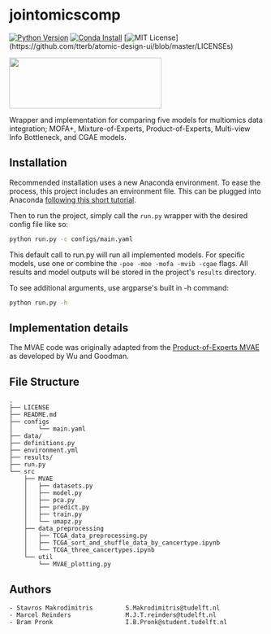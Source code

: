 # jointomicscomp

[![Python Version](https://img.shields.io/static/v1.svg?label=Python%20Version&message=3.9&color=blue)](https://www.python.org/downloads)
[![Conda Install](https://anaconda.org/conda-forge/terraform-provider-github/badges/installer/conda.svg)](https://conda.io/projects/conda/en/latest/user-guide/tasks/manage-environments.html)
[![MIT License](https://img.shields.io/apm/l/atomic-design-ui.svg?)](https://github.com/tterb/atomic-design-ui/blob/master/LICENSEs)

<img src="https://cas.tudelft.nl/sitb2017/images/tudelft.png" width="300" height="100">


Wrapper and implementation for comparing five models for multiomics data integration; MOFA+, Mixture-of-Experts, Product-of-Experts, Multi-view Info Bottleneck, and CGAE models. 

## Installation
<!---

This section should contain installation, testing, and running instructions for people who want to get started with the project. 

- These instructions should work on a clean system.
- These instructions should work without having to install an IDE.
- You can specify that the user should have a certain operating system.

--->
Recommended installation uses a new Anaconda environment. To ease the process, this project includes an environment file.
This can be plugged into Anaconda [following this short tutorial](https://conda.io/projects/conda/en/latest/user-guide/tasks/manage-environments.html#creating-an-environment-from-an-environment-yml-file).

Then to run the project, simply call the ```run.py``` wrapper with the desired config file like so:
```bash
python run.py -c configs/main.yaml
```
This default call to run.py will run all implemented models. For specific models, use one or combine the 
```-poe -moe -mofa -mvib -cgae``` flags.
All results and model outputs will be stored in the project's ```results``` directory.

To see additional arguments, use argparse's built in -h command:
```bash
python run.py -h
```

## Implementation details
The MVAE code was originally adapted from the [Product-of-Experts MVAE](https://github.com/mhw32/multimodal-vae-public) as developed by Wu and Goodman.

## File Structure
```
.
├── LICENSE
├── README.md
├── configs
│       └── main.yaml
├── data/
├── definitions.py
├── environment.yml
├── results/
├── run.py
└── src
    ├── MVAE
    │   ├── datasets.py
    │   ├── model.py
    │   ├── pca.py
    │   ├── predict.py
    │   ├── train.py
    │   └── umapz.py
    ├── data_preprocessing
    │   ├── TCGA_data_preprocessing.py
    │   ├── TCGA_sort_and_shuffle_data_by_cancertype.ipynb
    │   └── TCGA_three_cancertypes.ipynb
    └── util
        └── MVAE_plotting.py
```

## Authors
    - Stavros Makrodimitris         S.Makrodimitris@tudelft.nl
    - Marcel Reinders               M.J.T.reinders@tudelft.nl
    - Bram Pronk                    I.B.Pronk@student.tudelft.nl
